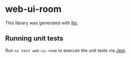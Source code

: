 # web-ui-room

This library was generated with [Nx](https://nx.dev).

## Running unit tests

Run `nx test web-ui-room` to execute the unit tests via [Jest](https://jestjs.io).
